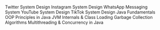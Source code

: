 Twitter System Design
Instagram System Design
WhatsApp Messaging System
YouTube System Design
TikTok System Design
Java Fundamentals
OOP Principles in Java
JVM Internals & Class Loading
Garbage Collection Algorithms
Multithreading & Concurrency in Java